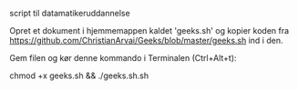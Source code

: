 script til datamatikeruddannelse


Opret et dokument i hjemmemappen kaldet 'geeks.sh' og kopier koden fra https://github.com/ChristianArvai/Geeks/blob/master/geeks.sh ind i den. 

Gem filen og kør denne kommando i Terminalen (Ctrl+Alt+t):

chmod +x geeks.sh && ./geeks.sh.sh
